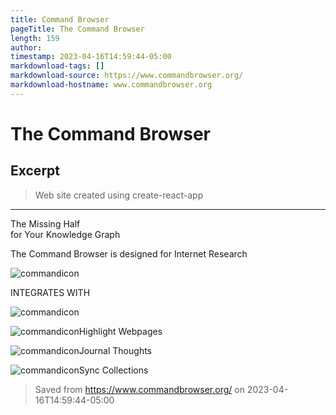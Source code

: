 ```yaml
---
title: Command Browser
pageTitle: The Command Browser
length: 159
author: 
timestamp: 2023-04-16T14:59:44-05:00
markdownload-tags: []
markdownload-source: https://www.commandbrowser.org/
markdownload-hostname: www.commandbrowser.org
---
```


# The Command Browser

## Excerpt
> Web site created using create-react-app

---
The Missing Half  
for Your Knowledge Graph

The Command Browser is designed for Internet Research

![commandicon][fig1]

INTEGRATES WITH

![commandicon][fig2]

![commandicon][fig3]Highlight Webpages

![commandicon][fig4]Journal Thoughts

![commandicon][fig5]Sync Collections

  

[fig1]: https://www.commandbrowser.org/static/media/appstoreDownload.05c2b3f0.png
[fig2]: https://www.commandbrowser.org/static/media/integrations.9cb73811.png
[fig3]: https://raw.githubusercontent.com/cyanzhong/sf-symbols-online/master/glyphs/quote.bubble.png
[fig4]: https://raw.githubusercontent.com/cyanzhong/sf-symbols-online/master/glyphs/square.and.pencil.png
[fig5]: https://raw.githubusercontent.com/cyanzhong/sf-symbols-online/master/glyphs/photo.png

> Saved from https://www.commandbrowser.org/ on 2023-04-16T14:59:44-05:00